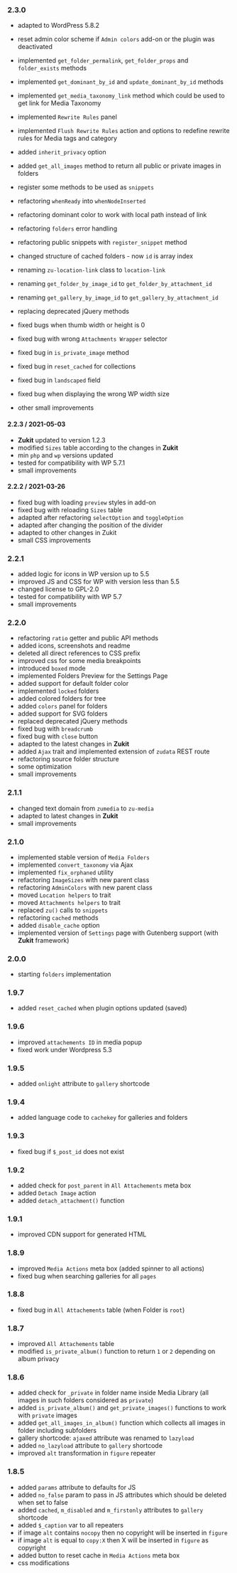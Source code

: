 ### 2.3.0 ###
* adapted to WordPress 5.8.2
* reset admin color scheme if `Admin colors` add-on or the plugin was deactivated
* implemented `get_folder_permalink`, `get_folder_props` and `folder_exists` methods
* implemented `get_dominant_by_id` and `update_dominant_by_id` methods
* implemented `get_media_taxonomy_link` method which could be used to get link for Media Taxonomy
* implemented `Rewrite Rules` panel
* implemented `Flush Rewrite Rules` action and options to redefine rewrite rules for Media tags and category
* added `inherit_privacy` option
* added `get_all_images` method to return all public or private images in folders
* register some methods to be used as `snippets`

* refactoring `whenReady` into `whenNodeInserted`
* refactoring dominant color to work with local path instead of link
* refactoring `folders` error handling
* refactoring public snippets with `register_snippet` method

* changed structure of cached folders - now `id` is array index
* renaming `zu-location-link` class to `location-link`
* renaming `get_folder_by_image_id` to `get_folder_by_attachment_id`
* renaming `get_gallery_by_image_id` to `get_gallery_by_attachment_id`

* replacing deprecated jQuery methods
* fixed bugs when thumb width or height is 0
* fixed bug with wrong `Attachments Wrapper` selector
* fixed bug in `is_private_image` method
* fixed bug in `reset_cached` for collections
* fixed bug in `landscaped` field
* fixed bug when displaying the wrong WP width size
* other small improvements

#### 2.2.3 / 2021-05-03
* __Zukit__ updated to version 1.2.3
* modified `Sizes` table according to the changes in __Zukit__
* min `php` and `wp` versions updated
* tested for compatibility with WP 5.7.1
* small improvements

#### 2.2.2 / 2021-03-26
* fixed bug with loading `preview` styles in add-on
* fixed bug with reloading `Sizes` table
* adapted after refactoring `selectOption` and `toggleOption`
* adapted after changing the position of the divider
* adapted to other changes in Zukit
* small CSS improvements

### 2.2.1 ###
* added logic for icons in WP version up to 5.5
* improved JS and CSS for WP with version less than 5.5
* changed license to GPL-2.0
* tested for compatibility with WP 5.7
* small improvements

### 2.2.0 ###
* refactoring `ratio` getter and public API methods
* added icons, screenshots and readme
* deleted all direct references to CSS prefix
* improved css for some media breakpoints
* introduced `boxed` mode
* implemented Folders Preview for the Settings Page
* added support for default folder color
* implemented `locked` folders
* added colored folders for tree
* added `colors` panel for folders
* added support for SVG folders
* replaced deprecated jQuery methods
* fixed bug with `breadcrumb`
* fixed bug with `close` button
* adapted to the latest changes in __Zukit__
* added `Ajax` trait and implemented extension of `zudata` REST route
* refactoring source folder structure
* some optimization
* small improvements

### 2.1.1 ###
* changed text domain from `zumedia` to `zu-media`
* adapted to latest changes in __Zukit__
* small improvements

### 2.1.0 ###
* implemented stable version of `Media Folders`
* implemented `convert_taxonomy` via Ajax
* implemented `fix_orphaned` utility
* refactoring `ImageSizes` with new parent class
* refactoring `AdminColors` with new parent class
* moved `Location helpers` to trait
* moved `Attachments helpers` to trait
* replaced `zu()` calls to `snippets`
* refactoring `cached` methods
* added `disable_cache` option
* implemented version of `Settings` page with Gutenberg support (with __Zukit__ framework)

### 2.0.0 ###
* starting `folders` implementation

### 1.9.7 ###
* added `reset_cached` when plugin options updated (saved)

### 1.9.6 ###
* improved `attachements ID` in media popup
* fixed work under Wordpress 5.3

### 1.9.5 ###
* added `onlight` attribute to `gallery` shortcode

### 1.9.4 ###
* added language code to `cachekey` for galleries and folders

### 1.9.3 ###
* fixed bug if `$_post_id` does not exist

### 1.9.2 ###
* added check for `post_parent` in `All Attachements` meta box
* added `Detach Image` action
* added `detach_attachment()` function

### 1.9.1 ###
* improved CDN support for generated HTML

### 1.8.9 ###
* improved `Media Actions` meta box (added spinner to all actions)
* fixed bug when searching galleries for all `pages`

### 1.8.8 ###
* fixed bug in `All Attachements` table (when Folder is `root`)

### 1.8.7 ###
* improved `All Attachements` table
* modified `is_private_album()` function to return `1` or `2` depending on album privacy

### 1.8.6 ###
* added check for `_private` in folder name inside Media Library (all images in such folders considered as `private`)
* added `is_private_album()` and `get_private_images()` functions to work with `private` images
* added `get_all_images_in_album()` function which collects all images in folder including subfolders
* gallery shortcode: `ajaxed` attribute was renamed to `lazyload`
* added `no_lazyload` attribute to `gallery` shortcode
* improved `alt` transformation in `figure` repeater

### 1.8.5 ###
* added `params` attribute to defaults for JS
* added `no_false` param to pass in JS attributes which should be deleted when set to false
* added `cached`, `m_disabled` and `m_firstonly` attributes to `gallery` shortcode
* added `$_caption` var to all repeaters
* if image `alt` contains `nocopy` then no copyright will be inserted in `figure`
* if image `alt` is equal to `copy:X` then X will be inserted in `figure` as copyright
* added button to reset cache in `Media Actions` meta box
* css modifications
